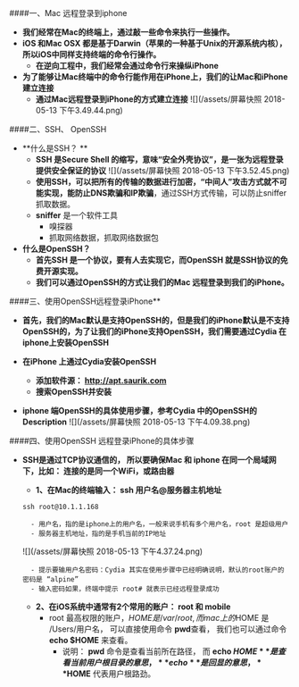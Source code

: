 ####一、Mac 远程登录到iphone 
- **我们经常在Mac的终端上，通过敲一些命令来执行一些操作。**
- **iOS 和Mac OSX 都是基于Darwin（苹果的一种基于Unix的开源系统内核），所以iOS中同样支持终端的命令行操作。**
    - **在逆向工程中，我们经常会通过命令行来操纵iPhone**
- **为了能够让Mac终端中的命令行能作用在iPhone上，我们的让Mac和iPhone建立连接**
    - **通过Mac远程登录到iPhone的方式建立连接**
    ![](/assets/屏幕快照 2018-05-13 下午3.49.44.png)
    

####二、SSH、 OpenSSH
- **什么是SSH？ **
    - **SSH 是Secure Shell 的缩写，意味“安全外壳协议”，是一张为远程登录提供安全保证的协议**
    ![](/assets/屏幕快照 2018-05-13 下午3.52.45.png)
    - **使用SSH，可以把所有的传输的数据进行加密，“中间人”攻击方式就不可能实现，能防止DNS欺骗和IP欺骗**，通过SSH方式传输，可以防止sniffer 抓取数据。
    - **sniffer** 是一个软件工具
        - 嗅探器
        - 抓取网络数据，抓取网络数据包
- **什么是OpenSSH？**
    - **首先SSH 是一个协议，要有人去实现它，而OpenSSH 就是SSH协议的免费开源实现。**
    - **我们可以通过OpenSSH的方式让我们的Mac 远程登录到我们的iPhone。**
    
    
    
    
    
    
####三、使用OpenSSH远程登录iPhone**
- **首先，我们的Mac默认是支持OpenSSH的，但是我们的iPhone默认是不支持OpenSSH的，为了让我们的iPhone支持OpenSSH，我们需要通过Cydia 在iphone上安装OpenSSH**

- **在iPhone 上通过Cydia安装OpenSSH**
    - **添加软件源： http://apt.saurik.com**
    - **搜索OpenSSH并安装**
- **iphone 端OpenSSH的具体使用步骤，参考Cydia 中的OpenSSH的Description**
![](/assets/屏幕快照 2018-05-13 下午4.09.38.png)







####四、使用OpenSSH 远程登录iPhone的具体步骤
- **SSH是通过TCP协议通信的， 所以要确保Mac 和 iphone 在同一个局域网下，比如： 连接的是同一个WiFi，或路由器**
    - **1、在Mac的终端输入： ssh 用户名@服务器主机地址**
    
    ```
    ssh root@10.1.1.168
    ```
        - 用户名，指的是iphone上的用户名，一般来说手机有多个用户名，root 是超级用户
        - 服务器主机地址，指的是手机当前的IP地址
    ![](/assets/屏幕快照 2018-05-13 下午4.37.24.png)

        - 提示要输用户名密码：Cydia 其实在使用步骤中已经明确说明，默认的root账户的密码是 “alpine”
        - 输入密码如果，终端中提示 root# 就表示已经远程登录成功
    - **2、在iOS系统中通常有2个常用的账户： root 和 mobile**
        - root 最高权限的账户，$HOME 是 /var/root, 而 mac 上的$HOME 是 /Users/用户名， 可以直接使用命令 **pwd**查看， 我们也可以通过命令 **echo $HOME** 来查看。
            - 说明： **pwd** 命令是查看当前所在路径， 而 **echo $HOME** 是查看当前用户根目录的意思， **echo** 是回显的意思， **$HOME** 代表用户根路劲。
        
        
        

